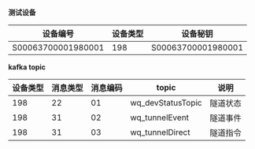 **测试设备**

| 设备编号            | 设备类型   | 设备秘钥           |
| ----------------- | -------- | ----------------- |
| S00063700001980001 | 198      | S00063700001980001 |



**kafka topic**

| 设备类型   | 消息类型   | 消息编码  | topic          | 说明     |
| -------- | -------- | -------- | -------------- | --------|
| 198      | 22       | 01       | wq_devStatusTopic | 隧道状态  |
| 198      | 31       | 02       | wq_tunnelEvent    | 隧道事件  |
| 198      | 31       | 03       | wq_tunnelDirect   | 隧道指令  |
